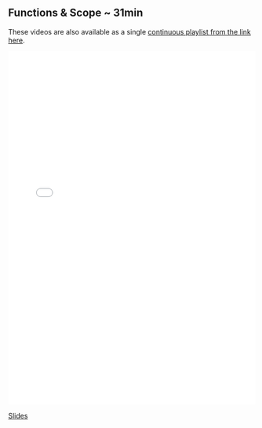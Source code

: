 

## Functions & Scope ~ 31min

These videos are also available as a single [continuous playlist from the link here](https://www.youtube.com/watch?v=E-mWiC2vpkg&list=PLj148bJp5wiwI0291sD0vdXiwn1u6aQkc).

<iframe width="100%" height="720" src="//www.youtube.com/embed/E-mWiC2vpkg?list=PLj148bJp5wiwI0291sD0vdXiwn1u6aQkc&amp;controls=1&amp;showinfo=1" frameborder="0" allowfullscreen></iframe>

[Slides](https://docs.google.com/presentation/d/1yoZyfQbvEfw53Pp03Bd_ziY8-Ai0jqCeQ0NKy4EAce8/edit?usp=sharing)